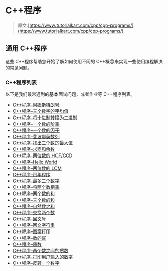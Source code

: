 # C++程序

> 原文:[https://www.tutorialkart.com/cpp/cpp-programs/](https://www.tutorialkart.com/cpp/cpp-programs/)

## 通用 C++程序

这些 C++程序帮助您开始了解如何使用不同的 C++概念来实现一些使用编程解决的常见问题。

### C++程序列表

以下是我们最常遇到的基本面试问题，或者作业等 C++程序列表。

*   [C++程序–阿姆斯特朗号](https://www.tutorialkart.com/cpp/cpp-armstrong-number/)
*   [C++程序–三个数字的平均值](https://www.tutorialkart.com/cpp/cpp-average-of-three-numbers/)
*   [C++程序–将十进制转换为二进制](https://www.tutorialkart.com/cpp/cpp-convert-decimal-to-binary-program/)
*   [C++程序–一个数的阶乘](https://www.tutorialkart.com/cpp/cpp-factorial/)
*   [C++程序–一个数的因子](https://www.tutorialkart.com/cpp/cpp-factors-of-a-number/)
*   [C++程序–斐波那契数列](https://www.tutorialkart.com/cpp/cpp-fibonacci/)
*   [C++程序–找出三个数的最大值](https://www.tutorialkart.com/cpp/cpp-program-find-maximum-of-three-numbers/)
*   [C++程序–求商和余数](https://www.tutorialkart.com/cpp/cpp-find-quotient-and-remainder-program/)
*   [C++程序–两位数的 HCF/GCD](https://www.tutorialkart.com/cpp/cpp-hcf-gcd/)
*   [C++程序–Hello World](https://www.tutorialkart.com/cpp/cpp-hello-world/)
*   [C++程序–两位数的 LCM](https://www.tutorialkart.com/cpp/cpp-lcm/)
*   [C++程序–闰年程序](https://www.tutorialkart.com/cpp/cpp-check-leap-year/)
*   [C++程序–最多三个数字](https://www.tutorialkart.com/cpp/cpp-program-find-maximum-of-three-numbers/)
*   [C++程序–将两个数相乘](https://www.tutorialkart.com/cpp/cpp-multiply-two-numbers-program/)
*   [C++程序–两个数的和](https://www.tutorialkart.com/cpp/cpp-sum-of-two-numbers-program/)
*   [C++程序–三个数的和](https://www.tutorialkart.com/cpp/cpp-sum-of-three-numbers-program/)
*   [C++程序–自然数之和](https://www.tutorialkart.com/cpp/cpp-sum-of-natural-numbers-program/)
*   [C++程序–交换两个数](https://www.tutorialkart.com/cpp/cpp-swap-two-numbers/)
*   [C++程序–回文号](https://www.tutorialkart.com/cpp/cpp-palindrome-number-program/)
*   [C++程序–回文字符串](https://www.tutorialkart.com/cpp/cpp-palindrome-string-program/)
*   [C++程序–图案打印](https://www.tutorialkart.com/cpp/cpp-pattern-programs/)
*   [C++程序–数的幂](https://www.tutorialkart.com/cpp/cpp-power-a-number/)
*   [C++程序–质数](https://www.tutorialkart.com/cpp/cpp-prime-number/)
*   [C++程序–两个数之间的质数](https://www.tutorialkart.com/cpp/cpp-display-prime-numbers-between-two-numebrs/)
*   [C++程序–打印用户输入的数字](https://www.tutorialkart.com/cpp/cpp-print-number-entered-by-user/)
*   [C++程序–反转一个数字](https://www.tutorialkart.com/cpp/cpp-reverse-a-number/)